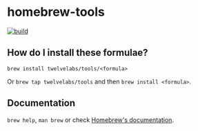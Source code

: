 # homebrew-tools

[![build](https://github.com/twelvelabs/homebrew-tools/actions/workflows/build.yml/badge.svg?branch=main)](https://github.com/twelvelabs/homebrew-tools/actions/workflows/build.yml)

## How do I install these formulae?

`brew install twelvelabs/tools/<formula>`

Or `brew tap twelvelabs/tools` and then `brew install <formula>`.

## Documentation

`brew help`, `man brew` or check [Homebrew's documentation](https://docs.brew.sh).
